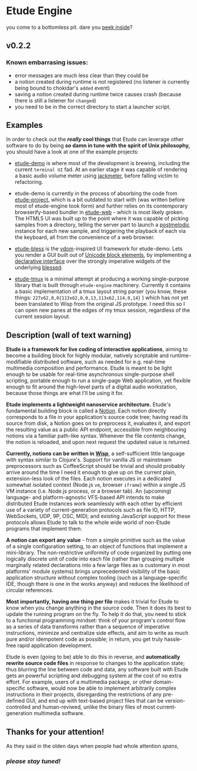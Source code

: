 # Etude Engine

you come to a bottomless pit. dare you [peek inside](https://github.com/egasimus/etude-engine/blob/master/index.js)?

## v0.2.2

### Known embarrasing issues:

* error messages are much less clear than they could be
* a notion created during runtime is not registered (no listener is currently
  being bound to chokidar's `added` event)
* saving a notion created during runtime twice causes crash (because there is
  still a listener for `changed`)
* you need to be in the correct directory to start a launcher script.

## Examples

In order to check out the **_really_ cool things** that Etude can leverage other
software to do by being **_so_ damn in tune with the spirit of Unix philosophy,**
you should have a look at one of the example projects:

* [etude-demo](https://github.com/egasimus/etude-demo) is where most of the
  development is brewing, including the current `terminal UI` fad. At an earlier
  stage it was capable of rendering a basic audio volume meter using
  [jackmeter](https://github.com/egasimus/jackmeter), before falling victim to
  refactoring.

* etude-demo is currently in the process of absorbing the code from
  [etude-project](https://github.com/egasimus/etude-project), which is a bit
  outdated to start with (was written before most of etude-engine took form)
  and further relies on its contemporary browserify-based bundler in
  [etude-web](https://github.com/egasimus/etude-web) - which is most likely
  groken. The HTML5 UI was built up to the point where it was capable of picking
  samples from a directory, telling the server part to launch a [postmelodic](https://github.com/egasimus/postmelodic)
  instance for each new sample, and triggering the playback of each via the
  keyboard, all from the convenience of a web browser.

* [etude-bless](https://github.com/egasimus/etude-bless) is the
  [vdom](https://github.com/Matt-Esch/virtual-dom)-inspired UI framework for
  etude-demo. Lets you render a GUI built out of [Unicode block elements](https://en.wikipedia.org/wiki/Block_Elements),
  by implementing a [declarative interface](https://github.com/egasimus/etude-bless)
  over the strongly imperative widgets of the underlying
  [blessed](https://github.com/egasimus/chjj/blessed).

* [etude-tmux](https://github.com/egasimus/etude-tmux) is a minimal attempt at
  producing a working single-purpose library that is built through `etude-engine`
  machinery. Currently it contains a basic implementation of a tmux layout
  string parser (you know, these things: `227x62,0,0{113x62,0,0,13,113x62,114,0,14}` )
  which has not yet been translated to Wisp from the original JS prototype.
  I need this so I can open new panes at the edges of my tmux session,
  regardless of the current session layout.

## Description (wall of text warning)

**Etude is a framework for live coding of interactive applications**,
aiming to become a building block for highly modular, natively scriptable
and runtime-modifiable distributed software, such as needed for e.g. real-time
multimedia composition and performance. Etude is meant to be light enough to be
usable for real-time asynchronous single-purpose shell scripting, portable
enough to run a single-page Web application, yet flexible enough to fit
around the high-level parts of a digital audio workstation, because those
things are what I'll be using it for.

**Etude implements a lightweight nanoservice architecture.**
Etude's fundamental building block is called a [Notion](https://github.com/egasimus/etude-engine/blob/master/spec/notionSpec.js).
Each notion directly corresponds to a file in your application's source code
tree; having read its source from disk, a Notion goes on to preprocess it,
evaluates it, and export the resulting value as a public API endpoint,
accessible from neighbouring notions via a familiar path-like syntax. Whenever
the file contents change, the notion is reloaded, and upon next request the
updated value is returned.

**Currently, notions can be written in [Wisp](https://github.com/Gozala/wisp)**,
a self-sufficient little language with syntax similar to Clojure's. Support for
vanilla JS or mainstream preprocessors such as CoffeeScript should be trivial
and should probably arrive around the time I need it enough to give up on the
current plain, extension-less look of the files. Each notion executes in a
dedicated somewhat isolated context (Node.js `vm`, browser `iframe`) within a
single JS VM instance (i.e. Node.js process, or a browser tab). An (upcoming)
language- and platform-agnostic VFS-based API intends to make distributed Etude
instances work seamlessly with each other by efficient use of a variety of
current-generation protocols such as file IO, HTTP, WebSockets, UDP, 9P, OSC, MIDI;
and existing JavaScript support for these protocols allows Etude to talk to the
whole wide world of non-Etude programs that implement them.

**A notion can export any value** - from a simple primitive such as the value of
a single configuration setting, to an object of functions that implement a
mini-library. The non-restrictive uniformity of code organized by putting one
logically discrete unit of code into each file (rather than grouping multiple
marginally related declarations into a few large files as is customary in most
platforms' module systems) brings unprecedented visibility of the basic application
structure without complex tooling (such as a language-specific IDE, though there
is one in the works anyway) and reduces the likelihood of circular references.

**Most importantly, having one thing per file** makes it trivial for Etude to know
when you change anything in the source code. Then it does its best to update the
running program on the fly. To help it do that, you need to stick to a
functional programming mindset: think of your program's control flow as a series
of data transforms rather than a sequence of imperative instructions, minimize
and centralize side effects, and aim to write as much pure and/or idempotent
code as possible; in return, you get truly hassle-free rapid application development.

Etude is even (going to be) able to do this in reverse, and **automatically
rewrite source code files** in response to changes to the application state; thus
blurring the line between code and data, any software built with Etude gets an
powerful scripting and debugging system at the cost of no extra effort. For example,
users of a multimedia package, or other domain-specific software, would now be able
to implement arbitrarily complex instructions in their projects, disregarding the
restrictions of any pre-defined GUI, and end up with text-based project files that
can be version-controlled and human-reviwed, unlike the binary files of most current-
generation multimedia software.

## Thanks for your attention!

As they said in the olden days when people had whole attention _spans_,
### _please stay tuned!_
